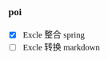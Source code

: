 <span  style="font-family: Simsun,serif; font-size: 17px; ">

### poi

- [x] Excle 整合 spring
- [ ] Excle 转换 markdown

</span>
